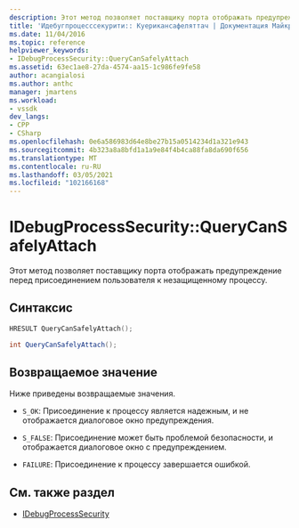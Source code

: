 ```yaml
---
description: Этот метод позволяет поставщику порта отображать предупреждение перед присоединением пользователя к незащищенному процессу.
title: 'Идебугпроцесссекурити:: Куерикансафеляттач | Документация Майкрософт'
ms.date: 11/04/2016
ms.topic: reference
helpviewer_keywords:
- IDebugProcessSecurity::QueryCanSafelyAttach
ms.assetid: 63ec1ae8-27da-4574-aa15-1c986fe9fe58
author: acangialosi
ms.author: anthc
manager: jmartens
ms.workload:
- vssdk
dev_langs:
- CPP
- CSharp
ms.openlocfilehash: 0e6a586983d64e8be27b15a0514234d1a321e943
ms.sourcegitcommit: 4b323a8a8bfd1a1a9e84f4b4ca88fa8da690f656
ms.translationtype: MT
ms.contentlocale: ru-RU
ms.lasthandoff: 03/05/2021
ms.locfileid: "102166168"
---
```

# <a name="idebugprocesssecurityquerycansafelyattach"></a>IDebugProcessSecurity::QueryCanSafelyAttach
Этот метод позволяет поставщику порта отображать предупреждение перед присоединением пользователя к незащищенному процессу.

## <a name="syntax"></a>Синтаксис

```cpp
HRESULT QueryCanSafelyAttach();
```

```csharp
int QueryCanSafelyAttach();
```

## <a name="return-value"></a>Возвращаемое значение
 Ниже приведены возвращаемые значения.

- `S_OK`: Присоединение к процессу является надежным, и не отображается диалоговое окно предупреждения.

- `S_FALSE`: Присоединение может быть проблемой безопасности, и отображается диалоговое окно с предупреждением.

- `FAILURE`: Присоединение к процессу завершается ошибкой.

## <a name="see-also"></a>См. также раздел
- [IDebugProcessSecurity](../../../extensibility/debugger/reference/idebugprocesssecurity.md)
